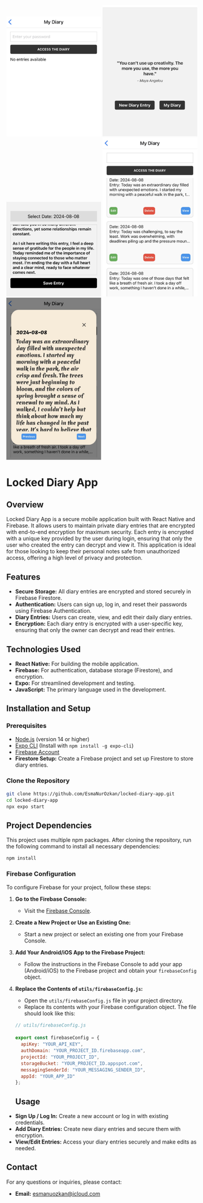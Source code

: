 <p float="left">
  <img src="./assets/IMG_8642.PNG" alt="Image 1" width="250" />
  <img src="./assets/IMG_8641.PNG" alt="Image 2" width="250" />
  <img src="./assets/IMG_8643.PNG" alt="Image 3" width="250" />
  <img src="./assets/IMG_8644.PNG" alt="Image 4" width="250" />
  <img src="./assets/IMG_8645.PNG" alt="Image 5" width="250" />
</p>




# Locked Diary App

## Overview

Locked Diary App is a secure mobile application built with React Native and Firebase. It allows users to maintain private diary entries that are encrypted with end-to-end encryption for maximum security. Each entry is encrypted with a unique key provided by the user during login, ensuring that only the user who created the entry can decrypt and view it. This application is ideal for those looking to keep their personal notes safe from unauthorized access, offering a high level of privacy and protection.


## Features

- **Secure Storage:** All diary entries are encrypted and stored securely in Firebase Firestore.
- **Authentication:** Users can sign up, log in, and reset their passwords using Firebase Authentication.
- **Diary Entries:** Users can create, view, and edit their daily diary entries.
- **Encryption:** Each diary entry is encrypted with a user-specific key, ensuring that only the owner can decrypt and read their entries.

## Technologies Used

- **React Native:** For building the mobile application.
- **Firebase:** For authentication, database storage (Firestore), and encryption.
- **Expo:** For streamlined development and testing.
- **JavaScript:** The primary language used in the development.

## Installation and Setup

### Prerequisites

- [Node.js](https://nodejs.org/) (version 14 or higher)
- [Expo CLI](https://docs.expo.dev/get-started/installation/) (Install with `npm install -g expo-cli`)
- [Firebase Account](https://firebase.google.com/)
- **Firestore Setup:** Create a Firebase project and set up Firestore to store diary entries.

  


### Clone the Repository

```bash
git clone https://github.com/EsmaNurOzkan/locked-diary-app.git
cd locked-diary-app
npx expo start
```

## Project Dependencies

This project uses multiple npm packages. After cloning the repository, run the following command to install all necessary dependencies:

```bash
npm install
```

### Firebase Configuration

To configure Firebase for your project, follow these steps:

1. **Go to the Firebase Console:**
   - Visit the [Firebase Console](https://console.firebase.google.com/).

2. **Create a New Project or Use an Existing One:**
   - Start a new project or select an existing one from your Firebase Console.

3. **Add Your Android/iOS App to the Firebase Project:**
   - Follow the instructions in the Firebase Console to add your app (Android/iOS) to the Firebase project and obtain your `firebaseConfig` object.

4. **Replace the Contents of `utils/firebaseConfig.js`:**
   - Open the `utils/firebaseConfig.js` file in your project directory.
   - Replace its contents with your Firebase configuration object. The file should look like this:

    ```javascript
    // utils/firebaseConfig.js

    export const firebaseConfig = {
      apiKey: "YOUR_API_KEY",
      authDomain: "YOUR_PROJECT_ID.firebaseapp.com",
      projectId: "YOUR_PROJECT_ID",
      storageBucket: "YOUR_PROJECT_ID.appspot.com",
      messagingSenderId: "YOUR_MESSAGING_SENDER_ID",
      appId: "YOUR_APP_ID"
    };
    ```

    ## Usage

- **Sign Up / Log In:** Create a new account or log in with existing credentials.
- **Add Diary Entries:** Create new diary entries and secure them with encryption.
- **View/Edit Entries:** Access your diary entries securely and make edits as needed.



## Contact

For any questions or inquiries, please contact:

- **Email:** esmanuozkan@icloud.com




